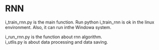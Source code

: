 # RNN

i_train_rnn.py is the main function. Run python i_train_rnn is ok in the linux environment. Also, it can run inthe Windowa system. 

i_run_rnn.py is the function about rnn algorithm.                                                                                          
i_utlis.py is about data processing and data saving.
